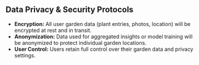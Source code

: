 ## Data Privacy & Security Protocols
- **Encryption:** All user garden data (plant entries, photos, location) will be encrypted at rest and in transit.
- **Anonymization:** Data used for aggregated insights or model training will be anonymized to protect individual garden locations.
- **User Control:** Users retain full control over their garden data and privacy settings.
